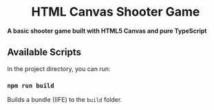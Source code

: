 <div>
  <h1 align="center">HTML Canvas Shooter Game</h1>
  <strong>
  A basic shooter game built with HTML5 Canvas and pure TypeScript
  </strong>
</div>

## Available Scripts

In the project directory, you can run:

### `npm run build`

Builds a bundle (IIFE) to the `build` folder.
